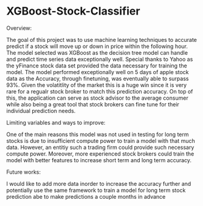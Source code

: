 # XGBoost-Stock-Classifier

Overview: 

The goal of this project was to use machine learning techniques to accurate predict if a stock will move up or down in price within the following hour. The model selected was XGBoost as the decision tree model can handle and predict time series data exceptionally well. Special thanks to Yahoo as the yFinance stock data set provided the data necessary for training the model. The model performed exceptionally well on 5 days of apple stock data as the Accuracy, through finetuning, was eventually able to surpass 93%. Given the volatitlity of the market this is a huge win since it is very rare for a regualr stock broker to match this prediction accuracy. On top of this, the application can serve as stock advisor to the average consumer while also being a great tool that stock brokers can fine tune for their individual prediction needs. 

Limiting variables and ways to improve:

One of the main reasons this model was not used in testing for long term stocks is due to insufficient compute power to train a model with that much data. However, an entitiy such a trading firm could provide such necessary compute power. Moreover, more experienced stock brokers could train the model with better features to increase short term and long term accuracy.

Future works: 

I would like to add more data inorder to increase the accuracy further and potentially use the same framework to train a model for long term stock prediction abe to make predictions a couple months in advance



